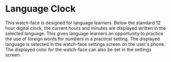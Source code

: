 # Language Clock
 This watch-face is designed for language learners. Below the standard 12 hour digital clock, the current hours and minutes are displayed written in the selected language. This gives language learners an opportunity to practice the use of foreign words for numbers in a practical setting. The displayed language is selected in the watch-face settings screen on the user's phone. The displayed color for the watch-face can also be set in the settings screen. 
